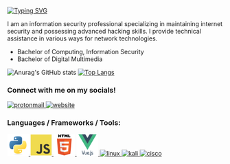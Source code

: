 [![Typing SVG](https://readme-typing-svg.demolab.com?font=Lora&size=30&pause=1000&color=E3E3E3&multiline=true&width=800&lines=Halo+!+I+am+Chung%2C+welcome+to+my+github+profile)](https://git.io/typing-svg)

I am an information security professional specializing in maintaining internet security and possessing advanced hacking skills. I provide technical assistance in various ways for network technologies.

- Bachelor of Computing, Information Security
- Bachelor of Digital Multimedia

![Anurag's GitHub stats](https://github-readme-stats.vercel.app/api?username=chung&show=reviews,discussions_started,discussions_answered,prs_merged,prs_merged_percentage&show_icons=true&theme=graywhite)
[![Top Langs](https://github-readme-stats.vercel.app/api/top-langs/?username=anuraghazra&layout=donut-vertical&theme=graywhite)](https://github.com/anuraghazra/github-readme-stats)

<section>
  <h3>Connect with me on my socials!</h3>
  <p>
    <a href="" title="protonmail" target="_blank">
      <img src="https://img.shields.io/badge/ProtonMail-8B89CC?style=for-the-badge&logo=protonmail&logoColor=white" alt="protonmail"/>
    </a>
    <a href="" title="Website" target="_blank">
<!--       &nbsp -->
      <img src="https://img.shields.io/badge/website-000000?style=for-the-badge&logo=About.me&logoColor=white" alt="website"/>
    </a>
  </p>
</section>

<section>
  <h3>Languages / Frameworks / Tools:</h3>  
<a href="https://www.python.org" target="_blank"> 
<img src="https://raw.githubusercontent.com/devicons/devicon/master/icons/python/python-original.svg" alt="python" width="50" height="50"/> 
</a>

<a href="https://developer.mozilla.org/en-US/docs/Web/JavaScript" target="_blank"> 
<img src="https://raw.githubusercontent.com/devicons/devicon/master/icons/javascript/javascript-original.svg" alt="javascript" width="50" height="50"/> 
</a>

<a href="https://www.w3.org/html/" target="_blank">
<img src="https://raw.githubusercontent.com/devicons/devicon/master/icons/html5/html5-original-wordmark.svg" alt="html5" width="50" height="50"/> 
</a>

<a href="https://vuejs.org/" target="_blank"> 
<img src="https://raw.githubusercontent.com/devicons/devicon/master/icons/vuejs/vuejs-original-wordmark.svg" alt="vuejs" width="50" height="50"/> 
</a>

<a href="https://www.electronjs.org" target="_blank"> 
<img src="https://upload.wikimedia.org/wikipedia/commons/3/35/Tux.svg" alt="linux" width="50" height="50"/> 
</a> 

<a href="https://www.mongodb.com/" target="_blank"> 
<img src="https://upload.wikimedia.org/wikipedia/commons/2/2b/Kali-dragon-icon.svg" alt="kali" width="60" height="60"/> 
</a> 

<a href="https://www.typescriptlang.org/" target="_blank"> 
<img src="https://upload.wikimedia.org/wikipedia/commons/6/64/Cisco_logo.svg" alt="cisco" width="65" height="50"/> 
</a> 
<section>
